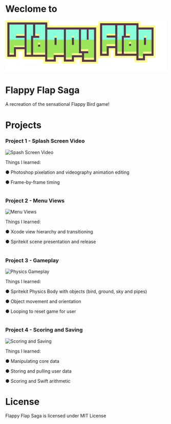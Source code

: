 # Weclome to

![FlappyFlapLogo](https://github.com/Rdbrennan/FlappyFlapSaga/blob/master/Various%20Images/FlappyLogoIntro.png)

# Flappy Flap Saga
A recreation of the sensational Flappy Bird game!


# Projects

### Project 1 - Splash Screen Video

![Spash Screen Video](https://media.giphy.com/media/1ykCOs9u7njOfZNwXG/giphy.gif)

Things I learned:
 
  ● Photoshop pixelation and videography animation editing
  
  ● Frame-by-frame timing
  
#

### Project 2 - Menu Views

![Menu Views](https://media.giphy.com/media/4Hx6oBIVAMqd1PUmsC/giphy.gif)

Things I learned:

  ● Xcode view hierarchy and transitioning
  
  ● Spritekit scene presentation and release
  
#

### Project 3 - Gameplay

![Physics Gameplay](https://media.giphy.com/media/3fiwFfrBSTj2y31S4T/giphy.gif)

Things I learned:

  ● Spritekit Physics Body with objects (bird, ground, sky and pipes)
  
  ● Object movement and orientation
  
  ● Looping to reset game for user
    
#

### Project 4 - Scoring and Saving

![Scoring and Saving](https://media.giphy.com/media/3LxLXi3i0uymIarM0J/giphy.gif)

Things I learned:

  ● Manipulating core data
  
  ● Storing and pulling user data
  
  ● Scoring and Swift arithmetic
  
  
# License
Flappy Flap Saga is licensed under MIT License
